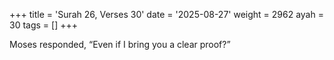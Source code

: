 +++
title = 'Surah 26, Verses 30'
date = '2025-08-27'
weight = 2962
ayah = 30
tags = []
+++

Moses responded, “Even if I bring you a clear proof?”